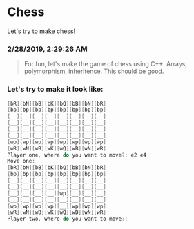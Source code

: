 # Chess
Let's try to make chess!

### 2/28/2019, 2:29:26 AM
>For fun, let's make the game of chess using C++. Arrays, polymorphism, inheritence. This should be good.

### Let's try to make it look like:
```cpp
[bR][bN][bB][bK][bQ][bB][bN][bR]
[bp][bp][bp][bp][bp][bp][bp][bp]
[__][__][__][__][__][__][__][__]
[__][__][__][__][__][__][__][__]
[__][__][__][__][__][__][__][__]
[__][__][__][__][__][__][__][__]
[wp][wp][wp][wp][wp][wp][wp][wp]
[wR][wN][wB][wK][wQ][wB][wN][wR]
Player one, where do you want to move?: e2 e4
Move one:
[bR][bN][bB][bK][bQ][bB][bN][bR]
[bp][bp][bp][bp][bp][bp][bp][bp]
[__][__][__][__][__][__][__][__]
[__][__][__][__][__][__][__][__]
[__][__][__][__][wp][__][__][__]
[__][__][__][__][__][__][__][__]
[wp][wp][wp][wp][__][wp][wp][wp]
[wR][wN][wB][wK][wQ][wB][wN][wR]
Player two, where do you want to move?:
```
